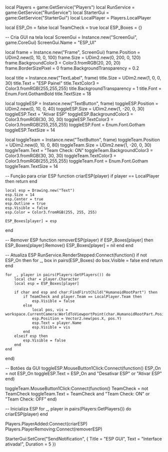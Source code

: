 local Players = game:GetService("Players")
local RunService = game:GetService("RunService")
local StarterGui = game:GetService("StarterGui")
local LocalPlayer = Players.LocalPlayer

local ESP_On = false
local TeamCheck = true
local ESP_Boxes = {}

-- Cria GUI na tela
local ScreenGui = Instance.new("ScreenGui", game.CoreGui)
ScreenGui.Name = "ESP_UI"

local frame = Instance.new("Frame", ScreenGui)
frame.Position = UDim2.new(0, 10, 0, 100)
frame.Size = UDim2.new(0, 200, 0, 120)
frame.BackgroundColor3 = Color3.fromRGB(20, 20, 20)
frame.BorderSizePixel = 0
frame.BackgroundTransparency = 0.2

local title = Instance.new("TextLabel", frame)
title.Size = UDim2.new(1, 0, 0, 30)
title.Text = "ESP Painel"
title.TextColor3 = Color3.fromRGB(255,255,255)
title.BackgroundTransparency = 1
title.Font = Enum.Font.GothamBold
title.TextSize = 18

local toggleESP = Instance.new("TextButton", frame)
toggleESP.Position = UDim2.new(0, 10, 0, 40)
toggleESP.Size = UDim2.new(1, -20, 0, 30)
toggleESP.Text = "Ativar ESP"
toggleESP.BackgroundColor3 = Color3.fromRGB(30, 30, 30)
toggleESP.TextColor3 = Color3.fromRGB(255,255,255)
toggleESP.Font = Enum.Font.Gotham
toggleESP.TextSize = 14

local toggleTeam = Instance.new("TextButton", frame)
toggleTeam.Position = UDim2.new(0, 10, 0, 80)
toggleTeam.Size = UDim2.new(1, -20, 0, 30)
toggleTeam.Text = "Team Check: ON"
toggleTeam.BackgroundColor3 = Color3.fromRGB(30, 30, 30)
toggleTeam.TextColor3 = Color3.fromRGB(255,255,255)
toggleTeam.Font = Enum.Font.Gotham
toggleTeam.TextSize = 14

-- Função para criar ESP
function criarESP(player)
    if player == LocalPlayer then return end

    local esp = Drawing.new("Text")
    esp.Size = 14
    esp.Center = true
    esp.Outline = true
    esp.Visible = false
    esp.Color = Color3.fromRGB(255, 255, 255)

    ESP_Boxes[player] = esp
end

-- Remover ESP
function removerESP(player)
    if ESP_Boxes[player] then
        ESP_Boxes[player]:Remove()
        ESP_Boxes[player] = nil
    end
end

-- Atualiza ESP
RunService.RenderStepped:Connect(function()
    if not ESP_On then
        for _, box in pairs(ESP_Boxes) do
            box.Visible = false
        end
        return
    end

    for _, player in pairs(Players:GetPlayers()) do
        local char = player.Character
        local esp = ESP_Boxes[player]

        if char and esp and char:FindFirstChild("HumanoidRootPart") then
            if TeamCheck and player.Team == LocalPlayer.Team then
                esp.Visible = false
            else
                local pos, vis = workspace.CurrentCamera:WorldToViewportPoint(char.HumanoidRootPart.Position)
                esp.Position = Vector2.new(pos.X, pos.Y)
                esp.Text = player.Name
                esp.Visible = vis
            end
        elseif esp then
            esp.Visible = false
        end
    end
end)

-- Botões da GUI
toggleESP.MouseButton1Click:Connect(function()
    ESP_On = not ESP_On
    toggleESP.Text = ESP_On and "Desativar ESP" or "Ativar ESP"
end)

toggleTeam.MouseButton1Click:Connect(function()
    TeamCheck = not TeamCheck
    toggleTeam.Text = TeamCheck and "Team Check: ON" or "Team Check: OFF"
end)

-- Inicializa ESP
for _, player in pairs(Players:GetPlayers()) do
    criarESP(player)
end

Players.PlayerAdded:Connect(criarESP)
Players.PlayerRemoving:Connect(removerESP)

StarterGui:SetCore("SendNotification", {
    Title = "ESP GUI",
    Text = "Interface ativada!",
    Duration = 5
})
